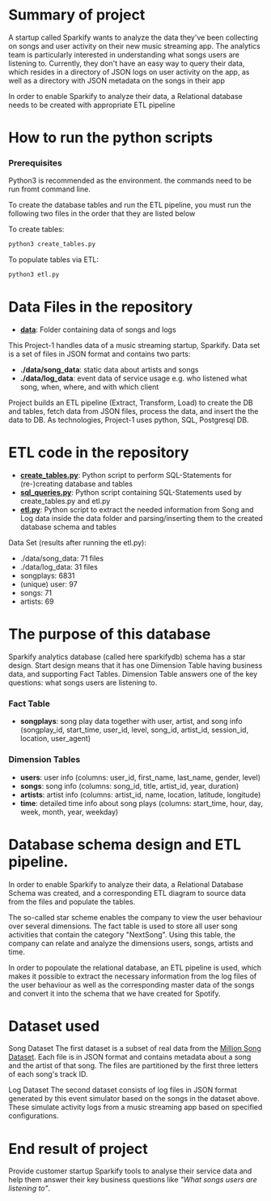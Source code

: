 # Summary of project

A startup called Sparkify wants to analyze the data they've been collecting on songs and user activity on their new music streaming app. The analytics team is particularly interested in understanding what songs users are listening to. Currently, they don't have an easy way to query their data, which resides in a directory of JSON logs on user activity on the app, as well as a directory with JSON metadata on the songs in their app

In order to enable Sparkify to analyze their data, a Relational database needs to be created with appropriate ETL pipeline

# How to run the python scripts

### Prerequisites

Python3 is recommended as the environment. the commands need to be run fromt command line.


To create the database tables and run the ETL pipeline, you must run the following two files in the order that they are listed below

To create tables:
```bash
python3 create_tables.py
```
To populate tables via ETL:
```bash
python3 etl.py
```


# Data Files in the repository

* **[data](./data)**: Folder containing data of songs and logs 

This Project-1 handles data of a music streaming startup, Sparkify. Data set is a set of files in JSON format and contains two parts:

* **./data/song_data**: static data about artists and songs
* **./data/log_data**: event data of service usage e.g. who listened what song, when, where, and with which client



Project builds an ETL pipeline (Extract, Transform, Load) to create the DB and tables, fetch data from JSON files, process the data, and insert the the data to DB. As technologies, Project-1 uses python, SQL, Postgresql DB.

# ETL code in the repository

* **[create_tables.py](./create_tables.py)**: Python script to perform SQL-Statements for (re-)creating database and tables
* **[sql_queries.py](./sql_queries.py)**: Python script containing SQL-Statements used by create_tables.py and etl.py
* **[etl.py](./etl.py)**: Python script to extract the needed information from Song and Log data inside the data folder and parsing/inserting them to the created database schema and tables

Data Set  (results after running the etl.py):

* ./data/song_data: 71 files
* ./data/log_data: 31 files
* songplays: 6831
* (unique) user: 97
* songs: 71
* artists: 69


# The purpose of this database

Sparkify analytics database (called here sparkifydb) schema has a star design. Start design means that it has one Dimension Table having business data, and supporting Fact Tables. Dimension Table answers one of the key questions: what songs users are listening to.

### Fact Table

* **songplays**: song play data together with user, artist, and song info (songplay_id, start_time, user_id, level, song_id, artist_id, session_id, location, user_agent)

### Dimension Tables

* **users**: user info (columns: user_id, first_name, last_name, gender, level)
* **songs**: song info (columns: song_id, title, artist_id, year, duration)
* **artists**: artist info (columns: artist_id, name, location, latitude, longitude)
* **time**: detailed time info about song plays (columns: start_time, hour, day, week, month, year, weekday)


# Database schema design and ETL pipeline.

In order to enable Sparkify to analyze their data, a Relational Database Schema was created, and a corresponding ETL diagram to source data from the files and populate the tables.

The so-called star scheme enables the company to view the user behaviour over several dimensions.
The fact table is used to store all user song activities that contain the category "NextSong". Using this table, the company can relate and analyze the dimensions users, songs, artists and time.

In order to popoulate the relational database, an ETL pipeline is used, which makes it possible to extract the necessary information from the log files of the user behaviour as well as the corresponding master data of the songs and convert it into the schema that we have created for Spotify.


# Dataset used

Song Dataset
The first dataset is a subset of real data from the [Million Song Dataset](http://millionsongdataset.com/). Each file is in JSON format and contains metadata about a song and the artist of that song. The files are partitioned by the first three letters of each song's track ID. 

Log Dataset
The second dataset consists of log files in JSON format generated by this event simulator based on the songs in the dataset above. These simulate activity logs from a music streaming app based on specified configurations.


# End result of project
Provide customer startup Sparkify tools to analyse their service data and help them answer their key business questions like _"What songs users are listening to"_.